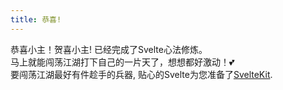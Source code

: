 ```yaml
---
title: 恭喜!
---
```


恭喜小主！贺喜小主! 已经完成了Svelte心法修炼。   
马上就能闯荡江湖打下自己的一片天了，想想都好激动！💕   
要闯荡江湖最好有件趁手的兵器, 贴心的Svelte为您准备了[SvelteKit](https://svelte.docs.tianlang.tech/tutorial/kit/introducing-sveltekit).